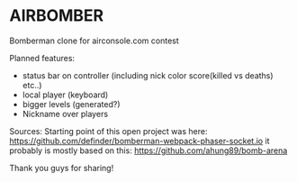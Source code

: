 # AIRBOMBER
Bomberman clone for airconsole.com contest

Planned features:
- status bar on controller (including nick color score(killed vs deaths) etc..)
- local player (keyboard)
- bigger levels (generated?)
- Nickname over players

Sources:
Starting point of this open project was here:
https://github.com/definder/bomberman-webpack-phaser-socket.io
it probably is mostly based on this:
https://github.com/ahung89/bomb-arena

Thank you guys for sharing!
